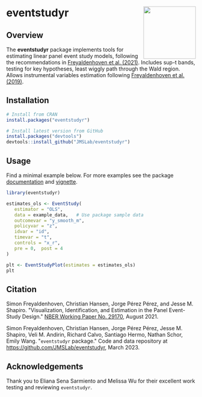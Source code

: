 # eventstudyr <img src='man/figures/logo.png' align="right" height="139" />

## Overview

The **eventstudyr** package implements tools for estimating linear panel event study models, following the recommendations in [Freyaldenhoven et al. (2021)](https://www.nber.org/papers/w29170).
Includes sup-t bands, testing for key hypotheses, least wiggly path through the Wald region.
Allows instrumental variables estimation following [Freyaldenhoven et al. (2019)](https://www.aeaweb.org/articles?id=10.1257/aer.20180609).

## Installation

```R
# Install from CRAN
install.packages("eventstudyr")

# Install latest version from GitHub
install.packages("devtools")
devtools::install_github("JMSLab/eventstudyr")
```

## Usage

Find a minimal example below. 
For more examples see the package [documentation](https://cran.r-project.org/web/packages/eventstudyr/eventstudyr.pdf) and [vignette](https://cran.r-project.org/web/packages/eventstudyr/vignettes/documentation.html).

```R
library(eventstudyr)

estimates_ols <- EventStudy(
   estimator = "OLS",
   data = example_data,   # Use package sample data
   outcomevar = "y_smooth_m",
   policyvar = "z",
   idvar = "id",
   timevar = "t",
   controls = "x_r",
   pre = 0,  post = 4
)

plt <- EventStudyPlot(estimates = estimates_ols)
plt
```

## Citation

Simon Freyaldenhoven, Christian Hansen, Jorge Pérez Pérez, and Jesse M. Shapiro. "Visualization, Identification, and Estimation in the Panel Event-Study Design." [NBER Working Paper No. 29170](https://www.nber.org/papers/w29170),
August 2021.

Simon Freyaldenhoven, Christian Hansen, Jorge Pérez Pérez, Jesse M. Shapiro, Veli M. Andirin, Richard Calvo, Santiago Hermo, Nathan Schor, Emily Wang. "`eventstudyr` package." Code and data repository at https://github.com/JMSLab/eventstudyr, March 2023.

## Acknowledgements

Thank you to Eliana Sena Sarmiento and Melissa Wu for their excellent work testing and reviewing `eventstudyr`.
